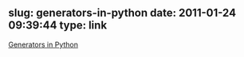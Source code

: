 slug: generators-in-python
date: 2011-01-24 09:39:44
type: link
---

[Generators in Python](http://www.dabeaz.com/generators/Generators.pdf)
